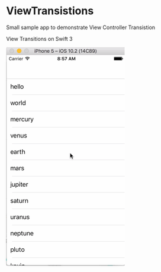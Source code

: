 # ViewTransistions
Small sample app to demonstrate View Controller Transistion

View Transitions on Swift 3

<img src="https://github.com/kevin36524/ViewTransistions/blob/master/viewTransitions.gif?raw=true" alt="viewTransitions.gif">
